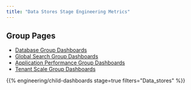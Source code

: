 ```yaml
---
title: "Data Stores Stage Engineering Metrics"
---
```


## Group Pages

- [Database Group Dashboards](/handbook/engineering/metrics/enablement/data-stores/database)
- [Global Search Group Dashboards](/handbook/engineering/metrics/enablement/data-stores/global-search)
- [Application Performance Group Dashboards](/handbook/engineering/metrics/enablement/data-stores/application-performance)
- [Tenant Scale Group Dashboards](/handbook/engineering/metrics/enablement/data-stores/tenant-scale)

{{% engineering/child-dashboards stage=true filters="Data_stores" %}}
